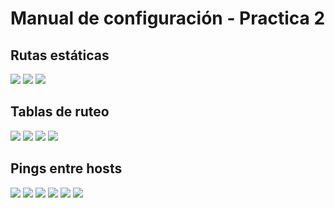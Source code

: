 # Manual de configuración - Practica 2

## Rutas estáticas

![](Images/e1.png)
![](Images/e2.png)
![](Images/e3.png)

## Tablas de ruteo

![](Images/tr1.png)
![](Images/tr2.png)
![](Images/tr3.png)
![](Images/tablarouteo.png)

## Pings entre hosts


![](Images/p1.png)
![](Images/pp1.png)
![](Images/p2.png)
![](Images/pp2.png)
![](Images/p3.png)
![](Images/pp3.png)
